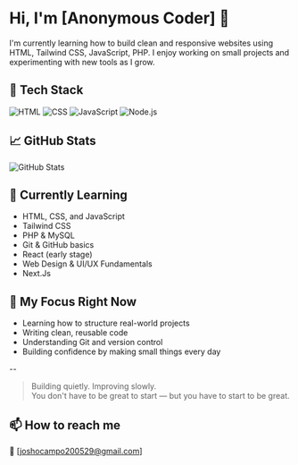 # Hi, I'm [Anonymous Coder] 👋  
I'm currently learning how to build clean and responsive websites using HTML, Tailwind CSS, JavaScript, PHP. I enjoy working on small projects and experimenting with new tools as I grow.

## 🧰 Tech Stack
![HTML](https://img.shields.io/badge/-HTML5-E34F26?style=flat&logo=html5)
![CSS](https://img.shields.io/badge/-CSS3-1572B6?style=flat&logo=css3)
![JavaScript](https://img.shields.io/badge/-JavaScript-black?style=flat&logo=javascript)
![Node.js](https://img.shields.io/badge/-Node.js-43853D?style=flat&logo=node.js)

## 📈 GitHub Stats
![GitHub Stats](https://github-readme-stats.vercel.app/api?username=josh-devx-404&show_icons=true&theme=radical)

## 🌱 Currently Learning
- HTML, CSS, and JavaScript
- Tailwind CSS
- PHP & MySQL
- Git & GitHub basics
- React (early stage)
- Web Design & UI/UX Fundamentals
- Next.Js
  
## 📁 My Focus Right Now
- Learning how to structure real-world projects
- Writing clean, reusable code
- Understanding Git and version control
- Building confidence by making small things every day

--

> Building quietly. Improving slowly.  
> You don't have to be great to start — but you have to start to be great.

## 📫 How to reach me
📧 [joshocampo200529@gmail.com] 

